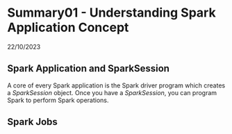 # Summary01 - Understanding Spark Application Concept

22/10/2023
## Spark Application and SparkSession
A core of every Spark application is the Spark driver program which creates a *SparkSession* object. 
Once you have a *SparkSession*, you can program Spark to perform Spark operations.

## Spark Jobs
